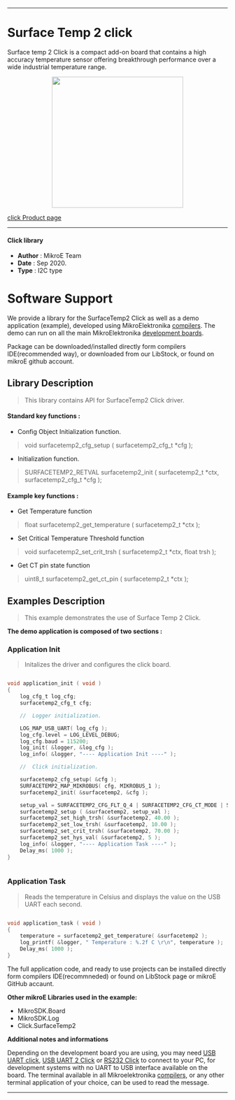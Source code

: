 
---
# Surface Temp 2 click

Surface temp 2 Click is a compact add-on board that contains a high accuracy temperature sensor offering breakthrough performance over a wide industrial temperature range.

<p align="center">
  <img src="https://download.mikroe.com/images/click_for_ide/surfacetemp2_click.png" height=300px>
</p>


[click Product page](https://www.mikroe.com/surface-temp-2-click)

---


#### Click library 

- **Author**        : MikroE Team
- **Date**          : Sep 2020.
- **Type**          : I2C type


# Software Support

We provide a library for the SurfaceTemp2 Click 
as well as a demo application (example), developed using MikroElektronika 
[compilers](https://shop.mikroe.com/compilers). 
The demo can run on all the main MikroElektronika [development boards](https://shop.mikroe.com/development-boards).

Package can be downloaded/installed directly form compilers IDE(recommended way), or downloaded from our LibStock, or found on mikroE github account. 

## Library Description

> This library contains API for SurfaceTemp2 Click driver.

#### Standard key functions :

- Config Object Initialization function.
> void surfacetemp2_cfg_setup ( surfacetemp2_cfg_t *cfg ); 
 
- Initialization function.
> SURFACETEMP2_RETVAL surfacetemp2_init ( surfacetemp2_t *ctx, surfacetemp2_cfg_t *cfg );

#### Example key functions :

- Get Temperature function
> float surfacetemp2_get_temperature ( surfacetemp2_t *ctx );
 
- Set Critical Temperature Threshold function
> void surfacetemp2_set_crit_trsh ( surfacetemp2_t *ctx, float trsh );

- Get CT pin state function
> uint8_t surfacetemp2_get_ct_pin ( surfacetemp2_t *ctx );

## Examples Description

> This example demonstrates the use of Surface Temp 2 Click.

**The demo application is composed of two sections :**

### Application Init 

> Initalizes the driver and configures the click board.

```c

void application_init ( void )
{
    log_cfg_t log_cfg;
    surfacetemp2_cfg_t cfg;

    //  Logger initialization.

    LOG_MAP_USB_UART( log_cfg );
    log_cfg.level = LOG_LEVEL_DEBUG;
    log_cfg.baud = 115200;
    log_init( &logger, &log_cfg );
    log_info( &logger, "---- Application Init ----" );

    //  Click initialization.

    surfacetemp2_cfg_setup( &cfg );
    SURFACETEMP2_MAP_MIKROBUS( cfg, MIKROBUS_1 );
    surfacetemp2_init( &surfacetemp2, &cfg );

    setup_val = SURFACETEMP2_CFG_FLT_Q_4 | SURFACETEMP2_CFG_CT_MODE | SURFACETEMP2_CFG_RES_16;
    surfacetemp2_setup ( &surfacetemp2, setup_val );
    surfacetemp2_set_high_trsh( &surfacetemp2, 40.00 );
    surfacetemp2_set_low_trsh( &surfacetemp2, 10.00 );
    surfacetemp2_set_crit_trsh( &surfacetemp2, 70.00 );
    surfacetemp2_set_hys_val( &surfacetemp2, 5 );
    log_info( &logger, "---- Application Task ----" );
    Delay_ms( 1000 );
}
  
```

### Application Task

> Reads the temperature in Celsius and displays the value on the USB UART each second.

```c

void application_task ( void )
{
    temperature = surfacetemp2_get_temperature( &surfacetemp2 );
    log_printf( &logger, " Temperature : %.2f C \r\n", temperature );
    Delay_ms( 1000 );
}  

```


The full application code, and ready to use projects can be  installed directly form compilers IDE(recommneded) or found on LibStock page or mikroE GitHub accaunt.

**Other mikroE Libraries used in the example:** 

- MikroSDK.Board
- MikroSDK.Log
- Click.SurfaceTemp2

**Additional notes and informations**

Depending on the development board you are using, you may need 
[USB UART click](https://shop.mikroe.com/usb-uart-click), 
[USB UART 2 Click](https://shop.mikroe.com/usb-uart-2-click) or 
[RS232 Click](https://shop.mikroe.com/rs232-click) to connect to your PC, for 
development systems with no UART to USB interface available on the board. The 
terminal available in all Mikroelektronika 
[compilers](https://shop.mikroe.com/compilers), or any other terminal application 
of your choice, can be used to read the message.



---
